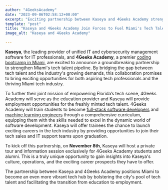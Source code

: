 ```yaml
---
author: "4GeeksAcademy"
date: "2023-09-06T02:58:12+00:00"
excerpt: "Exciting partnership between Kaseya and 4Geeks Academy strengthens Miami's tech scene. Trainees can become skilled software developers and machine learning engineers, with opportunities to join Kaseya's tech sales and IT support teams. Join the private tour on November 8th to learn more."
template: "post"
title: "Kaseya and 4Geeks Academy Join Forces to Fuel Miami's Tech Talent Pipeline"
image_alt: "Kaseya and 4Geeks Academy"

---
```



**Kaseya**, the leading provider of unified IT and cybersecurity management software for IT professionals, and **4Geeks Academy**, a premier [coding bootcamp in Miami](https://4geeksacademy.com/us/coding-campus/coding-bootcamp-miami), are excited to announce a groundbreaking partnership to strengthen Miami's tech talent pipeline. By bridging the gap between tech talent and the industry's growing demands, this collaboration promises to bring exciting opportunities for both aspiring tech professionals and the thriving Miami tech industry.

To further their joint mission of empowering Florida’s tech scene, 4Geeks Academy will serve as the education provider and Kaseya will provide employment opportunities for the freshly minted tech talent.  4Geeks Academy will train students to become [full-stack software developers](https://4geeksacademy.com/us/full-stack-developer/full-stack-developer) and [machine learning engineers](https://4geeksacademy.com/us/coding-bootcamps/datascience-machine-learning) through a comprehensive curriculum, equipping them with the skills needed to excel in the dynamic world of software development. Kaseya will offer trainees the chance to launch exciting careers in the tech industry by providing opportunities to join their tech sales and IT support teams upon graduation.

To kick off this partnership, on **November 8th**, Kaseya will host a private tour and information session exclusively for 4Geeks Academy students and alumni. This is a truly unique opportunity to gain insights into Kaseya's culture, operations, and the exciting career prospects they have to offer.

The partnership between Kaseya and 4Geeks Academy positions Miami to become an even more vibrant tech hub by bolstering the city's pool of tech talent and facilitating the transition from education to employment.
